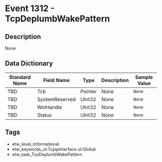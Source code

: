 # Event 1312 - TcpDeplumbWakePattern

## Description
None

## Data Dictionary
|Standard Name|Field Name|Type|Description|Sample Value|
|---|---|---|---|---|
|TBD|Tcb|Pointer|None|`None`|
|TBD|SystemReserved|UInt32|None|`None`|
|TBD|WolHandle|UInt32|None|`None`|
|TBD|Status|UInt32|None|`None`|

## Tags
* etw_level_Informational
* etw_keywords_ut:TcpipInterface ut:Global
* etw_task_TcpDeplumbWakePattern